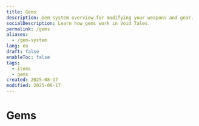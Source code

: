 ```yaml
---
title: Gems
description: Gem system overview for modifying your weapons and gear.
socialDescription: Learn how gems work in Void Tales.
permalink: /gems
aliases:
  - /gem-system
lang: en
draft: false
enableToc: false
tags:
  - items
  - gems
created: 2025-08-17
modified: 2025-08-17
---
```

# Gems